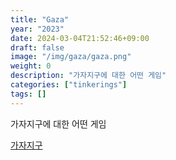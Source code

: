 ```yaml
---
title: "Gaza"
year: "2023"
date: 2024-03-04T21:52:46+09:00
draft: false
image: "/img/gaza/gaza.png"
weight: 0
description: "가자지구에 대한 어떤 게임"
categories: ["tinkerings"]
tags: []
---
```

가자지구에 대한 어떤 게임

[가자지구](/doc/gaza/index.html)